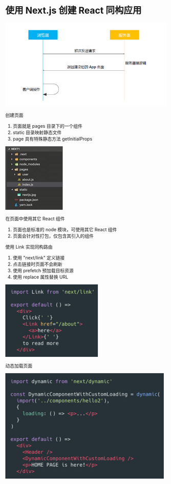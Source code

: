 # 使用 Next.js 创建 React 同构应用

![next.js](./img/next.png)

创建页面

1. 页面就是 pages 目录下的一个组件
2. static 目录映射静态文件
3. page 具有特殊静态方法 getInitialProps

![next](./img/next-1.png)

在页面中使用其它 React 组件

1. 页面也是标准的 node 模块，可使用其它 React 组件
2. 页面会针对性打包，仅包含其引入的组件

使用 Link 实现同构路由

1. 使用 "next/link" 定义链接
2. 点击链接时页面不会刷新
3. 使用 prefetch 预加载目标资源
4. 使用 replace 属性替换 URL

![next](./img/next-2.png)

动态加载页面

![next](./img/next-3.png)
